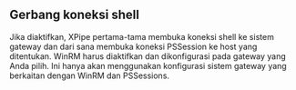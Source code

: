 ## Gerbang koneksi shell

Jika diaktifkan, XPipe pertama-tama membuka koneksi shell ke sistem gateway dan dari sana membuka koneksi PSSession ke host yang ditentukan. WinRM harus diaktifkan dan dikonfigurasi pada gateway yang Anda pilih. Ini hanya akan menggunakan konfigurasi sistem gateway yang berkaitan dengan WinRM dan PSSessions.
